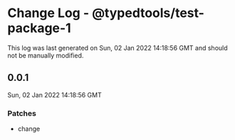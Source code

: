 # Change Log - @typedtools/test-package-1

This log was last generated on Sun, 02 Jan 2022 14:18:56 GMT and should not be manually modified.

## 0.0.1
Sun, 02 Jan 2022 14:18:56 GMT

### Patches

- change


